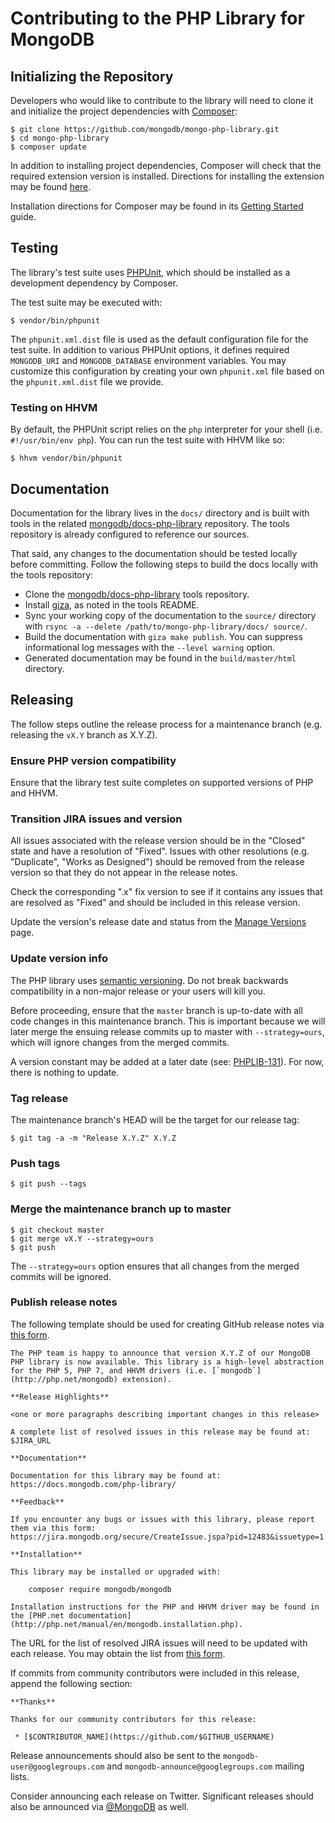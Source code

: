 # Contributing to the PHP Library for MongoDB

## Initializing the Repository

Developers who would like to contribute to the library will need to clone it and
initialize the project dependencies with [Composer](https://getcomposer.org/):

```
$ git clone https://github.com/mongodb/mongo-php-library.git
$ cd mongo-php-library
$ composer update
```

In addition to installing project dependencies, Composer will check that the
required extension version is installed. Directions for installing the extension
may be found [here](http://php.net/manual/en/mongodb.installation.php).

Installation directions for Composer may be found in its
[Getting Started](https://getcomposer.org/doc/00-intro.md) guide.

## Testing

The library's test suite uses [PHPUnit](https://phpunit.de/), which should be
installed as a development dependency by Composer.

The test suite may be executed with:

```
$ vendor/bin/phpunit
```

The `phpunit.xml.dist` file is used as the default configuration file for the
test suite. In addition to various PHPUnit options, it defines required
`MONGODB_URI` and `MONGODB_DATABASE` environment variables. You may customize
this configuration by creating your own `phpunit.xml` file based on the
`phpunit.xml.dist` file we provide.

### Testing on HHVM

By default, the PHPUnit script relies on the `php` interpreter for your shell
(i.e. `#!/usr/bin/env php`). You can run the test suite with HHVM like so:

```
$ hhvm vendor/bin/phpunit
```

## Documentation

Documentation for the library lives in the `docs/` directory and is built with
tools in the related
[mongodb/docs-php-library](https://github.com/mongodb/docs-php-library)
repository. The tools repository is already configured to reference our sources.

That said, any changes to the documentation should be tested locally before
committing. Follow the following steps to build the docs locally with the tools
repository:

 * Clone the
   [mongodb/docs-php-library](https://github.com/mongodb/docs-php-library) tools
   repository.
 * Install [giza](https://pypi.python.org/pypi/giza/), as noted in the tools
   README.
 * Sync your working copy of the documentation to the `source/` directory with
   `rsync -a --delete /path/to/mongo-php-library/docs/ source/`.
 * Build the documentation with `giza make publish`. You can suppress
   informational log messages with the `--level warning` option.
 * Generated documentation may be found in the `build/master/html` directory.

## Releasing

The follow steps outline the release process for a maintenance branch (e.g.
releasing the `vX.Y` branch as X.Y.Z).

### Ensure PHP version compatibility

Ensure that the library test suite completes on supported versions of PHP and
HHVM.

### Transition JIRA issues and version

All issues associated with the release version should be in the "Closed" state
and have a resolution of "Fixed". Issues with other resolutions (e.g.
"Duplicate", "Works as Designed") should be removed from the release version so
that they do not appear in the release notes.

Check the corresponding ".x" fix version to see if it contains any issues that
are resolved as "Fixed" and should be included in this release version.

Update the version's release date and status from the
[Manage Versions](https://jira.mongodb.org/plugins/servlet/project-config/PHPLIB/versions)
page.

### Update version info

The PHP library uses [semantic versioning](http://semver.org/). Do not break
backwards compatibility in a non-major release or your users will kill you.

Before proceeding, ensure that the `master` branch is up-to-date with all code
changes in this maintenance branch. This is important because we will later
merge the ensuing release commits up to master with `--strategy=ours`, which
will ignore changes from the merged commits.

A version constant may be added at a later date (see:
[PHPLIB-131](https://jira.mongodb.org/browse/PHPLIB-131)). For now, there is
nothing to update.

### Tag release

The maintenance branch's HEAD will be the target for our release tag:

```
$ git tag -a -m "Release X.Y.Z" X.Y.Z
```

### Push tags

```
$ git push --tags
```

### Merge the maintenance branch up to master

```
$ git checkout master
$ git merge vX.Y --strategy=ours
$ git push
```

The `--strategy=ours` option ensures that all changes from the merged commits
will be ignored.

### Publish release notes

The following template should be used for creating GitHub release notes via
[this form](https://github.com/mongodb/mongo-php-library/releases/new).

```
The PHP team is happy to announce that version X.Y.Z of our MongoDB PHP library is now available. This library is a high-level abstraction for the PHP 5, PHP 7, and HHVM drivers (i.e. [`mongodb`](http://php.net/mongodb) extension).

**Release Highlights**

<one or more paragraphs describing important changes in this release>

A complete list of resolved issues in this release may be found at:
$JIRA_URL

**Documentation**

Documentation for this library may be found at:
https://docs.mongodb.com/php-library/

**Feedback**

If you encounter any bugs or issues with this library, please report them via this form:
https://jira.mongodb.org/secure/CreateIssue.jspa?pid=12483&issuetype=1

**Installation**

This library may be installed or upgraded with:

    composer require mongodb/mongodb

Installation instructions for the PHP and HHVM driver may be found in the [PHP.net documentation](http://php.net/manual/en/mongodb.installation.php).
```

The URL for the list of resolved JIRA issues will need to be updated with each
release. You may obtain the list from
[this form](https://jira.mongodb.org/secure/ReleaseNote.jspa?projectId=12483).

If commits from community contributors were included in this release, append the
following section:

```
**Thanks**

Thanks for our community contributors for this release:

 * [$CONTRIBUTOR_NAME](https://github.com/$GITHUB_USERNAME)
```

Release announcements should also be sent to the `mongodb-user@googlegroups.com`
and `mongodb-announce@googlegroups.com` mailing lists.

Consider announcing each release on Twitter. Significant releases should also be
announced via [@MongoDB](http://twitter.com/mongodb) as well.
